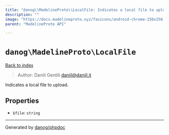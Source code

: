 ```yaml
---
title: "danog\\MadelineProto\\LocalFile: Indicates a local file to upload."
description: ""
image: "https://docs.madelineproto.xyz/favicons/android-chrome-256x256.png"
parent: "MadelineProto API"

---
```

# `danog\MadelineProto\LocalFile`
[Back to index](../../index.html)

> Author: Daniil Gentili <daniil@daniil.it>  
  

Indicates a local file to upload.  



## Properties
* `$file`: `string` 
---
Generated by [danog/phpdoc](https://phpdoc.daniil.it)
